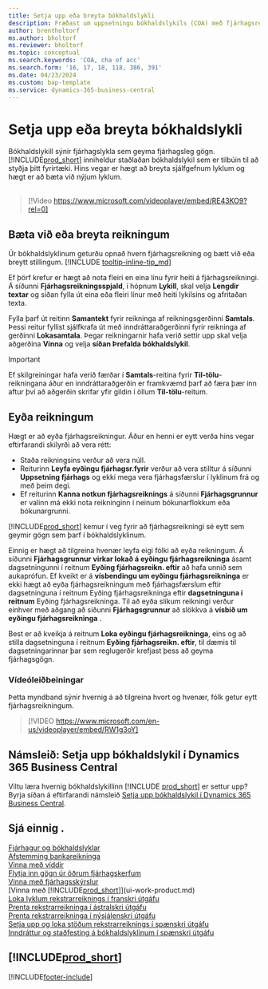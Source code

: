 ```yaml
---
title: Setja upp eða breyta bókhaldslykli
description: Fræðast um uppsetningu bókhaldslykils (COA) með fjárhagsreikningum sem geyma fjárhagsgögnin.
author: brentholtorf
ms.author: bholtorf
ms.reviewer: bholtorf
ms.topic: conceptual
ms.search.keywords: 'COA, cha of acc'
ms.search.form: '16, 17, 18, 118, 386, 391'
ms.date: 04/23/2024
ms.custom: bap-template
ms.service: dynamics-365-business-central
---
```

# <a name="set-up-or-change-the-chart-of-accounts"></a>Setja upp eða breyta bókhaldslykli

Bókhaldslykill sýnir fjárhagslykla sem geyma fjárhagsleg gögn. [!INCLUDE[prod_short](includes/prod_short.md)] inniheldur staðlaðan bókhaldslykil sem er tilbúin til að styðja þitt fyrirtæki. Hins vegar er hægt að breyta sjálfgefnum lyklum og hægt er að bæta við nýjum lyklum.
<br><br>  

> [!Video https://www.microsoft.com/videoplayer/embed/RE43KO9?rel=0]

## <a name="add-or-change-accounts"></a>Bæta við eða breyta reikningum

Úr bókhaldslyklinum geturðu opnað hvern fjárhagsreikning og bætt við eða breytt stillingum. [!INCLUDE [tooltip-inline-tip_md](includes/tooltip-inline-tip_md.md)] 

Ef þörf krefur er hægt að nota fleiri en eina línu fyrir heiti á fjárhagsreikningi. Á síðunni **Fjárhagsreikningsspjald**, í hópnum **Lykill**, skal velja **Lengdir textar** og síðan fylla út eina eða fleiri línur með heiti lykilsins og afritaðan texta.  

Fylla þarf út reitinn **Samantekt** fyrir reikninga af reikningsgerðinni **Samtals**. Þessi reitur fyllist sjálfkrafa út með inndráttaraðgerðinni fyrir reikninga af gerðinni **Lokasamtala**. Þegar reikningarnir hafa verið settir upp skal velja aðgerðina **Vinna** og velja **síðan Þrefalda bókhaldslykil**.  

> [!IMPORTANT]
> Ef skilgreiningar hafa verið færðar í **Samtals**-reitina fyrir **Til-tölu**-reikningana áður en inndráttaraðgerðin er framkvæmd þarf að færa þær inn aftur því að aðgerðin skrifar yfir gildin í öllum **Til-tölu**-reitum.

## <a name="delete-accounts"></a>Eyða reikningum

Hægt er að eyða fjárhagsreikningur. Áður en henni er eytt verða hins vegar eftirfarandi skilyrði að vera rétt:  

* Staða reikningsins verður að vera núll.  
* Reiturinn **Leyfa eyðingu fjárhagsr.fyrir** verður að vera stilltur á síðunni **Uppsetning fjárhags** og ekki mega vera fjárhagsfærslur í lyklinum frá og með þeim degi.  
* Ef reiturinn **Kanna notkun fjárhagsreiknings** á síðunni **Fjárhagsgrunnur** er valinn má ekki nota reikninginn í neinum bókunarflokkum eða bókunargrunni.  

[!INCLUDE[prod_short](includes/prod_short.md)] kemur í veg fyrir að fjárhagsreikningi sé eytt sem geymir gögn sem þarf í bókhaldslyklinum.  

Einnig er hægt að tilgreina hvenær leyfa eigi fólki að eyða reikningum. Á síðunni **Fjárhagsgrunnur** **virkar lokað á eyðingu fjárhagsreikninga** ásamt dagsetningunni í reitnum **Eyðing fjárhagsreikn. eftir** að hafa unnið sem aukaprófun. Ef kveikt er á **vísbendingu um eyðingu fjárhagsreikninga** er ekki hægt að eyða fjárhagsreikningum með fjárhagsfærslum eftir dagsetninguna í reitnum Eyðing fjárhagsreikninga eftir **dagsetninguna í reitnum** Eyðing fjárhagsreikninga. Til að eyða slíkum reikningi verður einhver með aðgang að síðunni **Fjárhagsgrunnur** að slökkva á **vísbið um eyðingu fjárhagsreikninga** .  

Best er að kveikja á reitnum **Loka eyðingu fjárhagsreikninga**, eins og að stilla dagsetninguna í reitnum **Eyðing fjárhagsreikn. eftir**, til dæmis til dagsetningarinnar þar sem reglugerðir krefjast þess að geyma fjárhagsgögn.  

### <a name="video-guidance"></a>Vídeóleiðbeiningar

Þetta myndband sýnir hvernig á að tilgreina hvort og hvenær, fólk getur eytt fjárhagsreikningum.

>[!VIDEO https://www.microsoft.com/en-us/videoplayer/embed/RW1g3oY]

## <a name="learning-path-set-up-the-chart-of-accounts-in-dynamics-365-business-central"></a>Námsleið: Setja upp bókhaldslykil í Dynamics 365 Business Central

Viltu læra hvernig bókhaldslykillinn [!INCLUDE [prod_short](includes/prod_short.md)] er settur upp? Byrja síðan á eftirfarandi námsleið [Setja upp bókhaldslykil í Dynamics 365 Business Central](/training/modules/chart-accounts-dynamics-365-business-central).

## <a name="see-also"></a>Sjá einnig .

[Fjárhagur og bókhaldslyklar](finance-general-ledger.md)  
[Afstemming bankareikninga](bank-manage-bank-accounts.md)  
[Vinna með víddir](finance-dimensions.md)  
[Flytja inn gögn úr öðrum fjárhagskerfum](across-import-data-configuration-packages.md)  
[Vinna með fjárhagsskýrslur](bi-how-work-account-schedule.md)  
[Vinna með [!INCLUDE[prod_short](includes/prod_short.md)]](ui-work-product.md)  
[Loka lyklum rekstrarreiknings í franskri útgáfu](LocalFunctionality/France/how-to-close-income-statement-accounts.md)  
[Prenta rekstrarreikninga í ástralskri útgáfu](LocalFunctionality/Australia/how-to-print-income-statements.md)  
[Prenta rekstrarreikninga í nýsjálenskri útgáfu](LocalFunctionality/NewZealand/how-to-print-income-statements.md)  
[Setja upp og loka stöðum rekstrarreiknings í spænskri útgáfu](LocalFunctionality/Spain/how-to-set-up-and-close-income-statement-balances.md)  
[Inndráttur og staðfesting á bókhaldslyklinum í spænskri útgáfu](LocalFunctionality/Spain/how-to-indent-and-validate-chart-of-accounts.md)  

## [!INCLUDE[prod_short](includes/free_trial_md.md)]

[!INCLUDE[footer-include](includes/footer-banner.md)]
